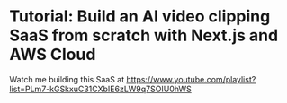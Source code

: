 # Tutorial: Build an AI video clipping SaaS from scratch with Next.js and AWS Cloud
Watch me building this SaaS at https://www.youtube.com/playlist?list=PLm7-kGSkxuC31CXbIE6zLW9q7SOIU0hWS
